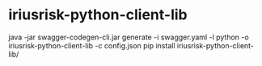 # iriusrisk-python-client-lib

java -jar swagger-codegen-cli.jar generate -i swagger.yaml -l python -o iriusrisk-python-client-lib -c config.json
pip install iriusrisk-python-client-lib/